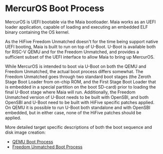 # MercurOS Boot Process

MercurOS is UEFI bootable via the Maia bootloader. Maia works as an UEFI loader
application, capable of loading and executing an embedded ELF binary containing
the OS kernel.

As the HiFive Freedom Unmatched doesn't for the time being support native UEFI
booting, Maia is built to run on top of U-Boot. U-Boot is available both for
RISC-V QEMU and for the Freedom Unmatched, and provides a sufficient subset of
the UEFI interface to allow Maia to bring up MercurOS.

While MercurOS is intended to boot via U-Boot on both the QEMU and Freedom Unmatched,
the actual boot process differs somewhat. The Freedom Unmatched goes through
two standard boot stages (the Zeroth Stage Boot Loader from on-chip ROM, and the
First Stage Boot Loader that is embedded in a special partition on the boot SD-card)
prior to loading the final U-Boot stage where Maia will run. Additionally, the
Freedom Unmatched version of U-Boot needs to be built with OpenSBI, and both
OpenSBI and U-Boot need to be built with HiFive specific patches applied.
On QEMU it is possible to run U-Boot both standalone and with OpenSBI embedded,
but in either case, none of the HiFive patches should be applied.

More detailed target specific descriptions of both the boot sequence and
disk image creation:

 - [QEMU Boot Process](boot-qemu.md)
 - [Freedom Unmatched Boot Process](boot-fu740.md)
